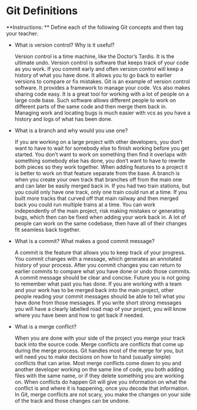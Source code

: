 # Git Definitions

**Instructions: ** Define each of the following Git concepts and then tag your teacher.

* What is version control?  Why is it useful?

    Version control is a time machine, like the Doctor’s Tardis. It is the ultimate undo. Version control is software that keeps track of your code as you work. If you commit early and often version control will keep a history of what you have done. It allows you to go back to earlier versions to compare or fix mistakes. Git is an example of version control software. It provides a framework to manage your code. Vcs also makes sharing code easy. It is a great tool for working with a lot of people on a large code base. Such software allows different people to work on different parts of the same code and then merge them back in. Managing work and locating bugs is much easier with vcs as you have a history and logs of what has been done. 

* What is a branch and why would you use one?

    If you are working on a large project with other developers, you don’t want to have to wait for somebody else to finish working before you get started. You don’t want to work on something then find it overlaps with something somebody else has done, you don’t want to have to rewrite both pieces so they work together. When adding features to a project it is better to work on that feature separate from the base. A branch is when you create your own track that branches off from the main one and can later be easily merged back in. If you had two train stations, but you could only have one track, only one train could run at a time. If you built more tracks that curved off that main railway and then merged back you could run multiple trains at a time. You can work independently of the main project, risk making mistakes or generating bugs, which then can be fixed when adding your work back in. A lot of people can work on the same codebase, then have all of their changes fit seamless back together. 

* What is a commit? What makes a good commit message?

    A commit is the feature that allows you to keep track of your progress. You commit changes with a message, which generates an annotated history of your process. After you commit changes you can return to earlier commits to compare what you have done or undo those commits. A commit message should be clear and concise. Future you is not going to remember what past you has done. If you are working with a team and your work has to be merged back into the main project, other people reading your commit messages should be able to tell what you have done from those messages. If you write short strong messages you will have a clearly labelled road map of your project, you will know where you have been and how to get back if needed. 

* What is a merge conflict?

    When you are done with your side of the project you merge your track back into the source code. Merge conflicts are conflicts that come up during the merge process. Git handles most of the merge for you, but will need you to make decisions on how to hand (usually simple) conflicts that can arise. Most merge conflicts come down to you and another developer working on the same line of code, you both adding files with the same name, or if they delete something you are working on. When conflicts do happen Git will give you information on what the conflict is and where it is happening, once you decode that information. In Git, merge conflicts are not scary, you make the changes on your side of the track and those changes can be undone. 